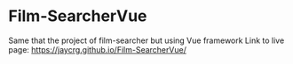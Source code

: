# Film-SearcherVue
Same that the project of film-searcher but using Vue framework
Link to live page:  https://jaycrg.github.io/Film-SearcherVue/
